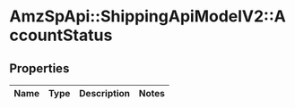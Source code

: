 # AmzSpApi::ShippingApiModelV2::AccountStatus

## Properties
Name | Type | Description | Notes
------------ | ------------- | ------------- | -------------

